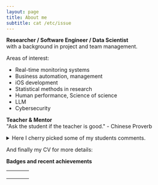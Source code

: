 ```yaml
---
layout: page
title: About me
subtitle: cat /etc/issue
---
```


**Researcher / Software Engineer / Data Scientist**  
with a background in project and team management.  

Areas of interest: 
- Real-time monitoring systems
- Business automation, management
- iOS development
- Statistical methods in research
- Human performance, Science of science
- LLM
- Cybersecurity


**Teacher & Mentor**  
"Ask the student if the teacher is good." - Chinese Proverb  
<details> 
  <summary>Here I cherry picked some of my students comments. </summary>
>- 'Great work by Vitalii!!'  
>- 'TA hours of Vitali are excellent.'  
>- 'Great help from Vitalii for homework.'  
>- 'For the practical session, you can always reach out to Vitalii, he is always ready to guide you in the right direction.'  
>- 'The best thing is Vitalii was replying on Teams on Sunday also, but it might be possible he is not available.'  
>- 'TAs:  Vitalii and Shaila, are the best at their level.'  
>- 'I think both professor and Vitalii did a great job on the topic!'  
>- 'Like the material being covered, the real world data analysis project, and practical help being provided by Vitali!'  
>- 'Vitalii is very helpful and overall the team is very friendly and accomodating.'  
>- 'Thank you professor, Vitalii and Fettah for this amazing semester.'  
>- 'The Professor, Vitalii, and Kiran helped us a lot, and I'm very thankful for them, I liked this class so much that I recommend it to some friends.'

...  and my favourite
>- 'Thank you so much for your reference. I attended the interview and I got the job offer 🙂 Thank you again for your help and support.'  
  
...  

All student comments may be found at the corresponding classes web pages.  
Please check it out before enrolling my classes :)  

</details>

And finally my CV for more details:
<object data="{{ site.url }}{{ site.baseurl }}/docs/VitaliiZhukov_CV_SE.pdf#toolbar=0&navpanes=0&scrollbar=0" width="1000" height="1050" type="application/pdf"></object>  


**Badges and recent achievements**  
<table style="border-collapse: collapse;">
    <tr>
      <td style="border: none; padding: 10px;">
        <div data-iframe-width="270" data-iframe-height="270" data-share-badge-id="45b3629d-b916-4d3d-91d1-573785b8647f" data-share-badge-host="https://www.credly.com"></div><script type="text/javascript" async src="//cdn.credly.com/assets/utilities/embed.js"></script>
      </td>
      <td style="border: none; padding: 10px;">
        <div data-iframe-width="270" data-iframe-height="270" data-share-badge-id="f102cb06-19a4-4cd9-9aaa-387803d50991" data-share-badge-host="https://www.credly.com"></div><script type="text/javascript" async src="//cdn.credly.com/assets/utilities/embed.js"></script>
      </td>
      <td style="border: none; padding: 10px;">
        <div data-iframe-width="270" data-iframe-height="270" data-share-badge-id="aeca2e16-b02d-4149-9fa9-4f33e52a56dd" data-share-badge-host="https://www.credly.com"></div><script type="text/javascript" async src="//cdn.credly.com/assets/utilities/embed.js"></script>
      </td>
    </tr>
</table>


